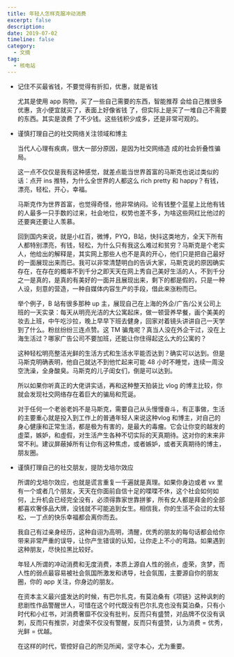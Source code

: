```yaml
---
title: 年轻人怎样克服冲动消费
excerpt: false
description: 
date: 2019-07-02
timeline: false
category:
  - 文摘
tag:
  - 核电站
---
```


- 记住不买最省钱，不要觉得有折扣，优惠，就是省钱
  
  尤其是使用 app 购物，买了一些自己需要的东西，智能推荐
会给自己推很多优惠，贪小便宜就买了，表面上好像省钱
了，但实际上是买了一堆自己不需要的东西。其实是浪费
了不少钱。这些钱积少成多，还是非常可观的。

- 谨慎打理自己的社交网络关注领域和博主
  
  当代人心理有疾病，很大一部分原因，是因为社交网络造
成的社会折叠性骗局。

  这一点不仅仅是我有这种感觉，就差点能当世界首富的马斯克也说过类似的话：点开 ins 推特，为什么全世界的人都这么 rich pretty 和 happy？有钱，漂亮，轻松，开心，幸福。

  马斯克作为世界首富，也觉得奇怪，他非常纳闷。论有钱整个蓝星上比他有钱的人最多一只手数的过来，社会地位，权势也差不多，为啥这些网红比他过的还要爽还要让人羡慕。

  回到国内来说，就是小红百，微博，PYQ，B站，快抖这类地方，全天下所有人都特别漂亮，有钱，轻松，为什么只有我这么难过和贫穷？马斯克是个老实人，他给出的解释是，其实网上那些人也不是真的开心，他们只是把自己最好的一面展现出来而已。我可以非常清楚明白的告诉大家，马斯克说的原因确实存在，在存在的概率不到千分之即天天在网上秀自己美好生活的人，不到千分之一是真的，是真的有美好的一面并且展现出来，剩下的都是假的，只是一种人设，刻意的营造，一种自媒体内容生产的手段，借此来涨粉而已。

  举个例子，B 站有很多那种 up 主，展现自己在上海的外企/广告/公关公司上班的一天实录：每天从明亮光洁的大公寓起床，做一顿营养早餐，画个美美的妆去上班，中午吃沙拉，晚上早早下班去健身，回家对着镜头讲讲自己一天学到了什么。粉丝纷纷三连点赞。这 TM 骗鬼呢？真当人没在外企干过，没在上海生活过？哪家广告公司不要加班，还能让你住得起这么大的公寓的？

  这种轻松明亮整洁光鲜的生活方式和生活水平能否达到？确实可以达到。但是马斯克明确表明，他自己就达不到他忙起来可能 48 小时不睡觉，连续一周没空洗澡，全身酸臭。马斯克的儿子闺女们，倒是可以达到。
  
  所以如果你听真正的大佬讲实话，再和这种整天拍装比 vlog 的博主比较，你就会发现社交网络存在着巨大的骗局和荒诞。
  
  对于任何一个老爸老妈不是马斯克，需要自己从头慢慢奋斗，有正事做，生活的主要重心就是投入到工作上的普通年轻人来说这种vlog 和博主，对自己的身心健康和正常生活，都是极为有害的，是最大的毒瘤。它会让你变的越发的虛菜，嫉妒，和虛假，对生活产生各种不切实际的天真期待。这对你的末来非常不利。建议屏蔽掉所有让你有这种焦虑，或者嫉妒，或者天真期待的博主，朋友圈。

- 谨慎打理自己的社交朋友，提防戈培尔效应

  所谓的戈培尔效应，也就是谎言重复一千遍就是真理。如果你身边或者 vx 里有一个或者几个朋友，天天在你面前自信十足的喋喋不休，这个社会如何如何，上升机会已经完全没有，必须得靠家世靠拼爹，所有女人都是拜金的全部都喜欢奢侈品大牌，没钱就不可能追到女生。相信我，你的生活不会过的太轻松，一丁点的快乐幸福都会离你而去。

  我自己有过亲身经历，这种自诩为高明，清醒，优秀的朋友的每句话都会给你带来非常严重的误导，让你产生错误的认知，让你走上不小的弯路。如果遇到这种朋友，尽快拉黑比较好。
  
  年轻人所谓的冲动消费和无度消费，本质上源自人性的弱点，虛荣，贪梦，而人性的弱点最容易被社会氛国所激发和诱导，社会氛围，主要源自你的朋友圈，你的 app 关注，你身边的朋友。

  在资本主义最兴盛发达的时候，有巴尔扎克，有莫泊桑有《项链》这种讽刺的悲剧性作品警醒世人，可惜在这个时代既没有巴尔扎克也没有莫泊桑，只有小时代和小红书，对消费奢靡不仅没有批判，反而只有盛赞，对品牌不仅没有讽刺，反而只有推崇，对虚荣不仅没有警醒，反而只有盛赞，认为消费 = 优秀，光鲜 = 优越。
  
  在这样的时代，管控好自己的所见所闻，坚守本心，尤为重要。